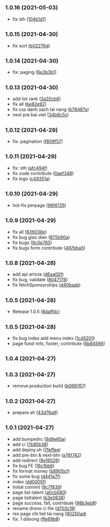 ## <small>1.0.16 (2021-05-03)</small>

* fix sth ([104b1d1](http://c.eyeteam.vn:10022/quy-tu-thien/web/commits/104b1d1))



## <small>1.0.15 (2021-04-30)</small>

* fix sort ([b02276d](http://c.eyeteam.vn:10022/quy-tu-thien/web/commits/b02276d))



## <small>1.0.14 (2021-04-30)</small>

* fix: paging ([6e3b3b1](http://c.eyeteam.vn:10022/quy-tu-thien/web/commits/6e3b3b1))



## <small>1.0.13 (2021-04-30)</small>

* add list rank ([3a20cb6](http://c.eyeteam.vn:10022/quy-tu-thien/web/commits/3a20cb6))
* fix all ([be82e92](http://c.eyeteam.vn:10022/quy-tu-thien/web/commits/be82e92))
* fix css danh sach tai nang ([b78487a](http://c.eyeteam.vn:10022/quy-tu-thien/web/commits/b78487a))
* next pre bai viet ([34b9c5c](http://c.eyeteam.vn:10022/quy-tu-thien/web/commits/34b9c5c))



## <small>1.0.12 (2021-04-29)</small>

* fix: pagination ([f809f57](http://c.eyeteam.vn:10022/quy-tu-thien/web/commits/f809f57))



## <small>1.0.11 (2021-04-29)</small>

* fix: sth ([afc494f](http://c.eyeteam.vn:10022/quy-tu-thien/web/commits/afc494f))
* fix code contribute ([0aef348](http://c.eyeteam.vn:10022/quy-tu-thien/web/commits/0aef348))
* fix logo ([c49351a](http://c.eyeteam.vn:10022/quy-tu-thien/web/commits/c49351a))



## <small>1.0.10 (2021-04-29)</small>

* hot-fix perpage ([96f6135](http://c.eyeteam.vn:10022/quy-tu-thien/web/commits/96f6135))



## <small>1.0.9 (2021-04-29)</small>

* fix all ([836038e](http://c.eyeteam.vn:10022/quy-tu-thien/web/commits/836038e))
* fix bug giao dien ([875b90a](http://c.eyeteam.vn:10022/quy-tu-thien/web/commits/875b90a))
* fix bugs ([9c0e785](http://c.eyeteam.vn:10022/quy-tu-thien/web/commits/9c0e785))
* fix bugs form contribute ([497bba5](http://c.eyeteam.vn:10022/quy-tu-thien/web/commits/497bba5))



## <small>1.0.8 (2021-04-28)</small>

* add api article ([d6aa00f](http://c.eyeteam.vn:10022/quy-tu-thien/web/commits/d6aa00f))
* fix bug, validate ([8047178](http://c.eyeteam.vn:10022/quy-tu-thien/web/commits/8047178))
* fix fetchSponsorships ([d40baab](http://c.eyeteam.vn:10022/quy-tu-thien/web/commits/d40baab))



## <small>1.0.5 (2021-04-28)</small>

* Release 1.0.5 ([8daffdc](http://c.eyeteam.vn:10022/quy-tu-thien/web/commits/8daffdc))



## <small>1.0.5 (2021-04-28)</small>

* fix bug index add menu index ([1cd5201](http://c.eyeteam.vn:10022/quy-tu-thien/web/commits/1cd5201))
* page fund-info, footer, contribute ([6b84566](http://c.eyeteam.vn:10022/quy-tu-thien/web/commits/6b84566))



## <small>1.0.4 (2021-04-27)</small>




## <small>1.0.3 (2021-04-27)</small>

* remove production build ([b069767](http://c.eyeteam.vn:10022/quy-tu-thien/web/commits/b069767))



## <small>1.0.2 (2021-04-27)</small>

* prepare.sh ([43d76a9](http://c.eyeteam.vn:10022/quy-tu-thien/web/commits/43d76a9))



## <small>1.0.1 (2021-04-27)</small>

* add bumpedrc ([9d9e60a](http://c.eyeteam.vn:10022/quy-tu-thien/web/commits/9d9e60a))
* add ci ([7b85b38](http://c.eyeteam.vn:10022/quy-tu-thien/web/commits/7b85b38))
* add deploy.sh ([7feffee](http://c.eyeteam.vn:10022/quy-tu-thien/web/commits/7feffee))
* add pre-btn & next-btn ([a76f742](http://c.eyeteam.vn:10022/quy-tu-thien/web/commits/a76f742))
* add redirect ([8e16526](http://c.eyeteam.vn:10022/quy-tu-thien/web/commits/8e16526))
* fix bug FE ([16c1bb6](http://c.eyeteam.vn:10022/quy-tu-thien/web/commits/16c1bb6))
* fix format money ([b8905cf](http://c.eyeteam.vn:10022/quy-tu-thien/web/commits/b8905cf))
* fix some bug ([d441e7f](http://c.eyeteam.vn:10022/quy-tu-thien/web/commits/d441e7f))
* index ([dd0005f](http://c.eyeteam.vn:10022/quy-tu-thien/web/commits/dd0005f))
* Initial commit ([9c7f839](http://c.eyeteam.vn:10022/quy-tu-thien/web/commits/9c7f839))
* page list-talent ([a0cb580](http://c.eyeteam.vn:10022/quy-tu-thien/web/commits/a0cb580))
* page listtalent ([b3e0838](http://c.eyeteam.vn:10022/quy-tu-thien/web/commits/b3e0838))
* page success, fail, contribute ([98b3eb8](http://c.eyeteam.vn:10022/quy-tu-thien/web/commits/98b3eb8))
* rename drone ci file ([d703c18](http://c.eyeteam.vn:10022/quy-tu-thien/web/commits/d703c18))
* res page chi tiet tai nang ([90250ad](http://c.eyeteam.vn:10022/quy-tu-thien/web/commits/90250ad))
* fix: 1 ddoong ([ffe69b8](http://c.eyeteam.vn:10022/quy-tu-thien/web/commits/ffe69b8))



